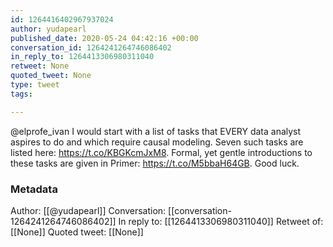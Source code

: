 ```yaml
---
id: 1264416402967937024
author: yudapearl
published_date: 2020-05-24 04:42:16 +00:00
conversation_id: 1264241264746086402
in_reply_to: 1264413306980311040
retweet: None
quoted_tweet: None
type: tweet
tags:

---
```


@elprofe_ivan I would start with a list of tasks that EVERY data analyst aspires to do and which require causal modeling. Seven such tasks are listed here: https://t.co/KBGKcmJxM8. Formal, yet gentle introductions to these tasks are given in Primer:  https://t.co/M5bbaH64GB. Good luck.

### Metadata

Author: [[@yudapearl]]
Conversation: [[conversation-1264241264746086402]]
In reply to: [[1264413306980311040]]
Retweet of: [[None]]
Quoted tweet: [[None]]
